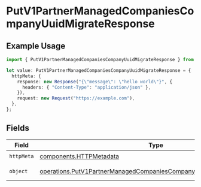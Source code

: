 # PutV1PartnerManagedCompaniesCompanyUuidMigrateResponse

## Example Usage

```typescript
import { PutV1PartnerManagedCompaniesCompanyUuidMigrateResponse } from "@gusto/embedded-api/models/operations/putv1partnermanagedcompaniescompanyuuidmigrate.js";

let value: PutV1PartnerManagedCompaniesCompanyUuidMigrateResponse = {
  httpMeta: {
    response: new Response("{\"message\": \"hello world\"}", {
      headers: { "Content-Type": "application/json" },
    }),
    request: new Request("https://example.com"),
  },
};
```

## Fields

| Field                                                                                                                                                          | Type                                                                                                                                                           | Required                                                                                                                                                       | Description                                                                                                                                                    |
| -------------------------------------------------------------------------------------------------------------------------------------------------------------- | -------------------------------------------------------------------------------------------------------------------------------------------------------------- | -------------------------------------------------------------------------------------------------------------------------------------------------------------- | -------------------------------------------------------------------------------------------------------------------------------------------------------------- |
| `httpMeta`                                                                                                                                                     | [components.HTTPMetadata](../../models/components/httpmetadata.md)                                                                                             | :heavy_check_mark:                                                                                                                                             | N/A                                                                                                                                                            |
| `object`                                                                                                                                                       | [operations.PutV1PartnerManagedCompaniesCompanyUuidMigrateResponseBody](../../models/operations/putv1partnermanagedcompaniescompanyuuidmigrateresponsebody.md) | :heavy_minus_sign:                                                                                                                                             | Example response                                                                                                                                               |